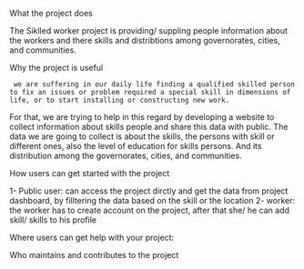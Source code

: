 What the project does

The Siklled worker project is providing/ suppling  people information about the workers and there skills and distribtions among governorates, cities, and communities.

Why the project is useful

     we are suffering in our daily life finding a qualified skilled person to fix an issues or problem required a special skill in dimensions of life, or to start installing or constructing new work. 
For that, we are trying to help in this regard by developing a website to collect information about skills people and share this data with public.
The data we are going to collect is about the skills, the persons with skill or different ones, also the level of education for skills persons. And its distribution among the governorates, cities, and communities.

How users can get started with the project

1- Public user: can access the project dirctly and get the data from project dashboard, by filltering the data based on the skill or the location
2- worker: the worker has to create account on the project, after that she/ he can add skill/ skills to his profile

Where users can get help with your project:

Who maintains and contributes to the project
